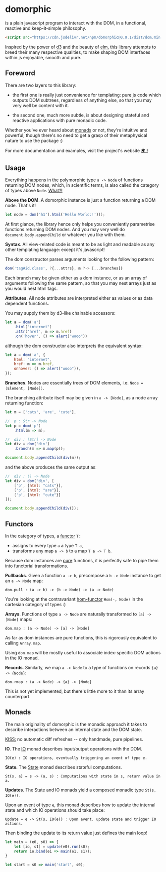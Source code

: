 # domorphic

is a plain javascript program to interact with the DOM, 
in a functional, reactive and keep-it-simple philosophy.

```html
<script src="https://cdn.jsdelivr.net/npm/domorphic@0.0.1/dist/dom.min.js"></script> 
```
Inspired by the power of [d3](http://github.com/d3)
and the beauty of [elm](http://elm-lang.org),
this library attempts to breed their many respective qualities,
to make shaping DOM interfaces within js enjoyable, smooth and pure. 

## Foreword

There are two layers to this library:

- the first one is really just convenience for templating: 
pure js code which outputs DOM subtrees, regardless of anything else, 
so that you may very well be content with it. 

- the second one, much more subtle, is about designing stateful and reactive
applications with pure monadic code.

Whether you've ever heard about [monads][monad] or not, 
they're intuitive and powerful, though there's no need 
to get a grasp of their metaphysical nature to use the package :)

For more documentation and examples, visit the project's website
<a href="https://opeltre.github.io/domorphic"> &#x1F30D; !</a>

## Usage 

Everything happens in the polymorphic type `a -> Node` 
of functions returning DOM nodes,
which, in scientific terms,
is also called the category of types above `Node`. 
[What?!][category]

__Above the DOM__.
A domorphic instance is just a function returning a DOM node. That's it! 
```js
let node = dom('h1').html('Hello World:!')();
```
At first glance, the library hence only helps you
conveniently parametrise functions returning DOM nodes. 
And you may very well do `document.body.appendChild` 
or whatever you like with them. 

__Syntax__. 
All view-related code is meant to be 
as light and readable as any other templating language:
except it's javascript! 

The dom constructor parses arguments
looking for the following pattern: 
```js
dom('tag#id.class', ?{...attrs}, m ?-> [...branches])
```
Each branch may be given either as a dom instance, 
or as an array of arguments following the same pattern,
so that you may nest arrays just as you would nest html tags. 

__Attributes__.
All node attributes are interpreted either as values 
or as data dependent functions. 

You may supply them 
by d3-like chainable accessors: 
```js
let a = dom('a')
    .html("internet")
    .attr('href', m => m.href)
    .on('hover', () => alert("wooo"))
```
although the dom constructor also interprets the equivalent
syntax:

```js 
let a = dom('a', {
    html: "internet",
    href: m => m.href,
    onhover: () => alert("wooo")),
});
```

__Branches__.
Nodes are essentially trees of DOM elements, i.e. 
`Node = (Element, [Node])`.

The branching attribute itself may be given 
in `a -> [Node]`, as a node array returning function:

```js
let m = ['cats', 'are', 'cute'],

//  p : Str -> Node
let p = dom('p')
    .html(m => m);

//  div : [Str] -> Node
let div = dom('div')
    .branch(m => m.map(p));

document.body.appendChild(div(m));
```

and the above produces the same output as:

```js 
//  div : () -> Node
let div = dom('div', [
    ['p', {html: "cats"}],
    ['p', {html: "are"}],
    ['p', {html: "cute"}]
]);

document.body.appendChild(div());
```

## Functors 

In the category of types, a
[functor](https://ncatlab.org/nlab/show/functor#definition) `T`:
- assigns to every type `a` a type `T a`,
- transforms any map `a -> b` to a map `T a -> T b`. 

Because dom instances are [pure]
functions, it is perfectly safe to pipe them into functorial transformations. 

__Pullbacks__. 
Given a function `a -> b`, precompose a `b -> Node` instance 
to get an `a -> Node` map: 
```
dom.pull : (a -> b) -> (b -> Node) -> (a -> Node)  
```
You're looking at
the contravariant [hom-functor](https://en.wikipedia.org/wiki/Hom_functor)
`Hom(-, Node)` in the cartesian category of types :) 

__Arrays__. 
Functions of type `a -> Node` 
are naturally transformed to `[a] -> [Node]` maps: 
```
dom.map : (a -> Node) -> [a] -> [Node] 
```
As far as dom instances are pure functions, this 
is rigorously equivalent to calling `Array.map`. 

Using `dom.map` will be mostly useful to associate 
index-specific DOM actions in the IO monad. 

__Records__. 
Similarly, we map `a -> Node` to a type of functions on records `{a} -> {Node}`:
```
dom.rmap : (a -> Node) -> {a} -> {Node} 
```
This is not yet implemented, but there's little more to it than its array
counterpart. 

## Monads 

The main originality of domorphic is the monadic approach it takes
to describe interactions between an internal state and the DOM state. 

[KISS:][KISS] no automatic diff refreshes -- only handmade, pure pipelines. 

__IO__. The [IO] monad describes input/output operations with the DOM. 
```
IO(e) : IO operations, eventually triggering an event of type e.
```

__State__. The [State] monad describes stateful computations. 
```
St(s, a) = s -> (a, s) : Computations with state in s, return value in a.
```

__Updates__. 
The State and IO monads yield a composed monadic type `St(s, IO(e))`. 

Upon an event of type `e`, this monad describes
how to update the internal state and 
which IO operations should take place: 
```
Update = e -> St(s, IO(e)) : Upon event, update state and trigger IO actions.
```
Then binding the update to its return value 
just defines the main loop!

```js
let main = (e0, s0) => {
    let [io, s1] = update(e0).run(s0);
    return io.bind(e1 => main(e1, s1));
}

let start = s0 => main('start', s0);
```


[category]: https://en.wikipedia.org/wiki/Category_theory
[KISS]: https://en.wikipedia.org/wiki/KISS_principle
[pure]: https://en.wikipedia.org/wiki/Pure_function 
[IO]: https://en.wikipedia.org/wiki/Monad_(functional_programming)#IO_monad
[State]: https://en.wikipedia.org/wiki/Monad_(functional_programming)#State_monads
[monad_fp]: https://en.wikipedia.org/wiki/Monad_(functional_programming)
[monad]: https://en.wikipedia.org/wiki/Monad
[domorphic]: https://opeltre.github.io/domorphic

